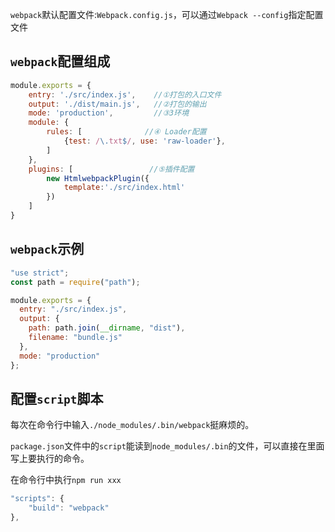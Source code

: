 `webpack`默认配置文件:`Webpack.config.js`，可以通过`Webpack --config`指定配置文件

## `webpack`配置组成
```js
module.exports = {
    entry: './src/index.js',    //①打包的入口文件
    output: './dist/main.js',   //②打包的输出
    mode: 'production',         //③3环境
    module: {
        rules: [              //④ Loader配置
            {test: /\.txt$/, use: 'raw-loader'},
        ]
    },
    plugins: [                 //⑤插件配置
        new HtmlwebpackPlugin({
            template:'./src/index.html'
        })
    ]
}
```

## `webpack`示例
```js
"use strict";
const path = require("path");

module.exports = {
  entry: "./src/index.js",
  output: {
    path: path.join(__dirname, "dist"),
    filename: "bundle.js"
  },
  mode: "production"
};
```

## 配置`script`脚本

每次在命令行中输入`./node_modules/.bin/webpack`挺麻烦的。

`package.json`文件中的`script`能读到`node_modules/.bin`的文件，可以直接在里面写上要执行的命令。

在命令行中执行`npm run xxx`

```js
"scripts": {
    "build": "webpack"
},
```